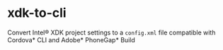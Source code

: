 # xdk-to-cli
Convert Intel® XDK project settings to a `config.xml` file compatible with Cordova* CLI and Adobe* PhoneGap* Build
